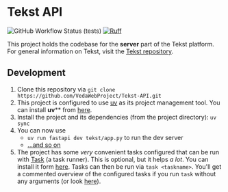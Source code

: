 # Tekst API

![GitHub Workflow Status (tests)](https://img.shields.io/github/actions/workflow/status/VedaWebProject/Tekst/server-tests.yml?label=server%20tests)
[![Ruff](https://img.shields.io/endpoint?url=https://raw.githubusercontent.com/astral-sh/ruff/main/assets/badge/v2.json)](https://github.com/astral-sh/ruff)

This project holds the codebase for the **server** part of the Tekst platform.
For general information on Tekst, visit the [Tekst repository](https://github.com/VedaWebProject/tekst).

## Development

1. Clone this repository via `git clone https://github.com/VedaWebProject/Tekst-API.git`
2. This project is configured to use [uv](https://docs.astral.sh/uv/) as its project management tool. You can install **uv**** from [here](https://docs.astral.sh/uv/getting-started/installation/).
3. Install the project and its dependencies (from the project directory): `uv sync`
4. You can now use
   - `uv run fastapi dev tekst/app.py` to run the dev server
   - [...and so on](https://docs.astral.sh/uv/reference/cli/)
5. The project has some *very* convenient tasks configured that can be run with [Task](https://taskfile.dev/) (a task runner). This is optional, but it helps *a lot*. You can install it form [here](https://taskfile.dev/installation/). Tasks can then be run via `task <taskname>`. You'll get a commented overview of the configured tasks if you run `task` without any arguments (or look [here](Taskfile.yml)).
